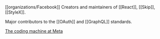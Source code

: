 
[[organizations/Facebook]]
Creators and maintainers of [[React]], [[Skip]], [[StyleX]]. 

Major contributors to the [[OAuth]] and [[GraphQL]] standards.  

[The coding machine at Meta](
https://youtu.be/DQFNYCO1MqM?si=o1cmjuqJsmtDP3D2)

